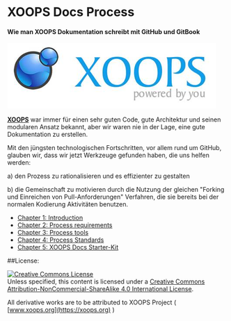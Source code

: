 XOOPS Docs Process
============

#### Wie man XOOPS Dokumentation schreibt mit GitHub und GitBook

![](../en/assets/logoXoops.jpg)

[**XOOPS**](https://xoops.org)  war immer für einen sehr guten Code, gute Architektur und seinen modularen Ansatz bekannt, aber wir waren nie in der Lage, eine gute Dokumentation zu erstellen.

Mit den jüngsten technologischen Fortschritten, vor allem rund um GitHub, glauben wir, dass wir jetzt Werkzeuge gefunden haben, die uns helfen werden:

a) den Prozess zu rationalisieren und es effizienter zu gestalten

b) die Gemeinschaft zu motivieren durch die Nutzung der gleichen "Forking und Einreichen von Pull-Anforderungen" Verfahren, die sie bereits bei der normalen Kodierung Aktivitäten benutzen.


* [Chapter 1: Introduction](book/ch1.md)
* [Chapter 2: Process requirements](book/ch2.md)
* [Chapter 3: Process tools](book/ch3.md)
* [Chapter 4: Process Standards](book/ch4.md)
* [Chapter 5: XOOPS Docs Starter-Kit](book/ch5.md)

##License:

<a rel="license" href="http://creativecommons.org/licenses/by-nc-sa/4.0/"><img alt="Creative Commons License" style="border-width:0" src="https://i.creativecommons.org/l/by-nc-sa/4.0/88x31.png" /></a><br />Unless specified, this content is licensed under a <a rel="license" href="http://creativecommons.org/licenses/by-nc-sa/4.0/">Creative Commons Attribution-NonCommercial-ShareAlike 4.0 International License</a>.

All derivative works are to be attributed to XOOPS Project ( [www.xoops.org](https://xoops.org) )
